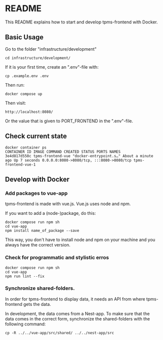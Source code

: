 # README

This README explains how to start and develop tpms-frontend with Docker.

## Basic Usage

Go to the folder "infrastructure/development"

    cd infrastructure/development/

If it is your first time, create an ".env"-file with:

    cp .example.env .env

Then run:

    docker compose up

Then visit:

    http://localhost:8080/

Or the value that is given to PORT_FRONTEND in the ".env"-file.

## Check current state

    docker container ps
    CONTAINER ID IMAGE COMMAND CREATED STATUS PORTS NAMES
    3e4d817d550c tpms-frontend-vue "docker-entrypoint.s…" About a minute ago Up 7 seconds 0.0.0.0:8080->8080/tcp, :::8080->8080/tcp tpms-frontend-vue-1

## Develop with Docker

### Add packages to vue-app

tpms-frontend is made with vue.js. Vue.js uses node and npm.

If you want to add a (node-)package, do this:

    docker compose run npm sh
    cd vue-app
    npm install name_of_package --save

This way, you don't have to install node and npm on your machine and you always have the correct version.

### Check for programmatic and stylistic erros

    docker compose run npm sh
    cd vue-app
    npm run lint --fix

### Synchronize shared-folders.

In order for tpms-frontend to display data, it needs an API from where tpms-frontend gets the data.

In development, the data comes from a Nest-app. To make sure that the data comes in the correct form, synchronize the shared-folders with the following command:

    cp -R ../../vue-app/src/shared/ ../../nest-app/src
